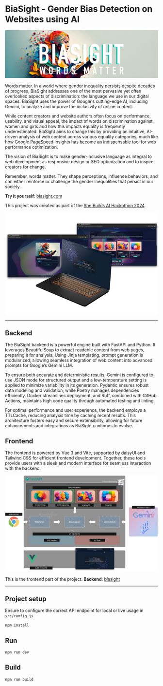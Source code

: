 # BiaSight - Gender Bias Detection on Websites using AI

![logo](doc/logo.png)

Words matter. In a world where gender inequality persists despite decades of progress, BiaSight addresses one of the
most pervasive yet often overlooked aspects of discrimination: the language we use in our digital spaces. BiaSight uses
the power of Google's cutting-edge AI, including Gemini, to analyze and improve the inclusivity of online content.

While content creators and website authors often focus on performance, usability, and visual appeal, the impact of words
on discrimination against women and girls and how this impacts equality is frequently underestimated. BiaSight aims to
change this by providing an intuitive, AI-driven analysis of web content across various equality categories, much like
how Google PageSpeed Insights has become an indispensable tool for web performance optimization.

The vision of BiaSight is to make gender-inclusive language as integral to web development as responsive design or SEO
optimization and to inspire creators for change.

Remember, words matter. They shape perceptions, influence behaviors, and can either reinforce or challenge the gender
inequalities that persist in our society.

**Try it yourself**: [biasight.com](https://biasight.com/)

This project was created as part of the [She Builds AI Hackathon 2024](https://womentechmakers.devpost.com/).

![mockup](doc/mockup.png)

---

## Backend

The BiaSight backend is a powerful engine built with FastAPI and Python. It leverages BeautifulSoup to extract readable
content from web pages, preparing it for analysis. Using Jinja templating, prompt generation is modularized, allowing
seamless integration of web content into advanced prompts for Google’s Gemini LLM.

To ensure both accurate and deterministic results, Gemini is configured to use JSON mode for structured output and a
low-temperature setting is applied to minimize variability in its generation. Pydantic ensures robust data modeling and
validation, while Poetry manages dependencies efficiently. Docker streamlines deployment, and Ruff, combined with
GitHub Actions, maintains high code quality through automated testing and linting.

For optimal performance and user experience, the backend employs a TTLCache, reducing analysis time by caching recent
results. This architecture fosters easy and secure extensibility, allowing for future enhancements and integrations as
BiaSight continues to evolve.

## Frontend

The frontend is powered by Vue 3 and Vite, supported by daisyUI and Tailwind CSS for efficient frontend development.
Together, these tools provide users with a sleek and modern interface for seamless interaction with the backend.

![architecture](doc/architecture.png)

This is the frontend part of the project. **Backend**: [biasight](https://github.com/vojay-dev/biasight)

---

## Project setup

Ensure to configure the correct API endpoint for local or live usage in `src/config.js`.

```sh
npm install
```

## Run

```sh
npm run dev
```

## Build

```sh
npm run build
```
